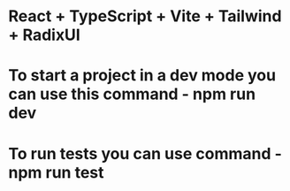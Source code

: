 # React + TypeScript + Vite + Tailwind + RadixUI

# To start a project in a dev mode you can use this command - npm run dev

# To run tests you can use command - npm run test

